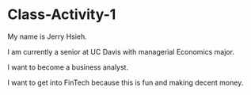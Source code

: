 # Class-Activity-1

My name is Jerry Hsieh. 

I am currently a senior at UC Davis with managerial Economics major.

I want to become a business analyst.

I want to get into FinTech because this is fun and making decent money.
